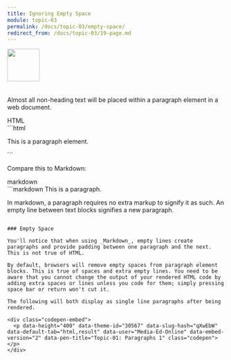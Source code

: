 ```yaml
---
title: Ignoring Empty Space
module: topic-03
permalink: /docs/topic-03/empty-space/
redirect_from: /docs/topic-03/19-page.md
---
```


<img src="./../../../img/arrow-divider.svg" style="width: 75px; border: none; margin: 0px 0 20px 0" />

Almost all non-heading text will be placed within a paragraph element in a web document.

<div id="code-heading">HTML</div>
```html
<p>This is a paragraph element.</p>
```

<br />

Compare this to Markdown:
<div id="code-heading">markdown</div>
```markdown
This is a paragraph.

In markdown, a paragraph requires no extra markup to signify it as such. An empty line between text blocks signifies a new paragraph.
```

### Empty Space

You'll notice that when using _Markdown_, empty lines create paragraphs and provide padding between one paragraph and the next. This is not true of HTML.

By default, browsers will remove empty spaces from paragraph element blocks. This is true of spaces and extra empty lines. You need to be aware that you cannot change the output of your rendered HTML code by adding extra spaces or lines unless you code for them; simply pressing space bar or return won't cut it.

The following will both display as single line paragraphs after being rendered.

<div class="codepen-embed">
  <p data-height="400" data-theme-id="30567" data-slug-hash="qXwEbW" data-default-tab="html,result" data-user="Media-Ed-Online" data-embed-version="2" data-pen-title="Topic-01: Paragraphs 1" class="codepen"></p>
</div>
